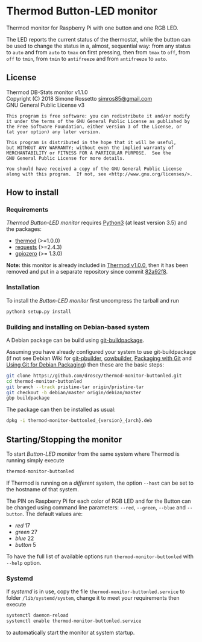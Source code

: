 # Thermod Button-LED monitor
Thermod monitor for Raspberry Pi with one button and one RGB LED.

The LED reports the current status of the thermostat, while the button can be
used to change the status in a, almost, sequential way: from any status to
`auto` and from `auto` to `tmax` on first pressing, then from `tmax` to
`off`, from `off` to `tmin`, from `tmin` to `antifreeze` and from
`antifreeze` to `auto`.

## License
Thermod DB-Stats monitor v1.1.0 \
Copyright (C) 2018 Simone Rossetto <simros85@gmail.com> \
GNU General Public License v3

    This program is free software: you can redistribute it and/or modify
    it under the terms of the GNU General Public License as published by
    the Free Software Foundation, either version 3 of the License, or
    (at your option) any later version.
    
    This program is distributed in the hope that it will be useful,
    but WITHOUT ANY WARRANTY; without even the implied warranty of
    MERCHANTABILITY or FITNESS FOR A PARTICULAR PURPOSE.  See the
    GNU General Public License for more details.
    
    You should have received a copy of the GNU General Public License
    along with this program.  If not, see <http://www.gnu.org/licenses/>.


## How to install

### Requirements
*Thermod Button-LED monitor* requires [Python3](https://www.python.org/)
(at least version 3.5) and the packages:

 - [thermod](https://github.com/droscy/thermod) (>=1.0.0)
 - [requests](http://docs.python-requests.org/) (>=2.4.3)
 - [gpiozero](https://github.com/RPi-Distro/python-gpiozero) (>= 1.3.0)

**Note:** this monitor is already included in [Thermod v1.0.0](https://github.com/droscy/thermod/tree/1.0.0),
then it has been removed and put in a separate repository since commit
[82a92f8](https://github.com/droscy/thermod/commit/82a92f8387802357a32f800c33da3efe434c7f3b).

### Installation
To install the *Button-LED monitor* first uncompress the tarball and run

```bash
python3 setup.py install
```

### Building and installing on Debian-based system
A Debian package can be build using
[git-buildpackage](https://honk.sigxcpu.org/piki/projects/git-buildpackage/).

Assuming you have already configured your system to use git-buildpackage
(if not see Debian Wiki for [git-pbuilder](https://wiki.debian.org/git-pbuilder),
[cowbuilder](https://wiki.debian.org/cowbuilder),
[Packaging with Git](https://wiki.debian.org/PackagingWithGit) and
[Using Git for Debian Packaging](https://www.eyrie.org/~eagle/notes/debian/git.html))
then these are the basic steps:

```bash
git clone https://github.com/droscy/thermod-monitor-buttonled.git
cd thermod-monitor-buttonled
git branch --track pristine-tar origin/pristine-tar
git checkout -b debian/master origin/debian/master
gbp buildpackage
```

The package can then be installed as usual:

```bash
dpkg -i thermod-monitor-buttonled_{version}_{arch}.deb
```


## Starting/Stopping the monitor
To start *Button-LED monitor* from the same system where Thermod is
running simply execute

```bash
thermod-monitor-buttonled
```

If Thermod is running on a *different* system, the option `--host` can be set
to the hostname of that system.

The PIN on Raspberry Pi for each color of RGB LED and for the Button can be
changed using command line parameters: `--red`, `--green`, `--blue`
and `--button`. The default values are:

 - *red* 17
 - *green* 27
 - *blue* 22
 - *button* 5

To have the full list of available options run `thermod-monitor-buttonled`
with `--help` option.

### Systemd
If *systemd* is in use, copy the file `thermod-monitor-buttonled.service`
to folder `/lib/systemd/system`, change it to meet your requirements
then execute

```bash
systemctl daemon-reload
systemctl enable thermod-monitor-buttonled.service
```

to automatically start the monitor at system startup.
